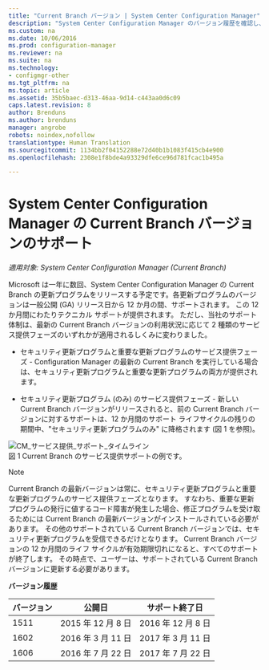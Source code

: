 ```yaml
---
title: "Current Branch バージョン | System Center Configuration Manager"
description: "System Center Configuration Manager のバージョン履歴を確認し、提供サービスのフェーズについて説明します。"
ms.custom: na
ms.date: 10/06/2016
ms.prod: configuration-manager
ms.reviewer: na
ms.suite: na
ms.technology:
- configmgr-other
ms.tgt_pltfrm: na
ms.topic: article
ms.assetid: 35b5baec-d313-46aa-9d14-c443aa0d6c09
caps.latest.revision: 8
author: Brenduns
ms.author: brenduns
manager: angrobe
robots: noindex,nofollow
translationtype: Human Translation
ms.sourcegitcommit: 1134bb2f04152288e72d40b1b1083f415cb4e900
ms.openlocfilehash: 2308e1f8bde4a93329dfe6ce96d781fcac1b495a

---
```

# <a name="support-for-system-center-configuration-manager-current-branch-versions"></a>System Center Configuration Manager の Current Branch バージョンのサポート

*適用対象: System Center Configuration Manager (Current Branch)*

Microsoft は一年に数回、System Center Configuration Manager の Current Branch の更新プログラムをリリースする予定です。各更新プログラムのバージョンは一般公開 (GA) リリース日から 12 か月の間、サポートされます。 この 12 か月間にわたりテクニカル サポートが提供されます。 ただし、当社のサポート体制は、最新の Current Branch バージョンの利用状況に応じて 2 種類のサービス提供フェーズのいずれかが適用されるしくみに変わりました。  

-   セキュリティ更新プログラムと重要な更新プログラムのサービス提供フェーズ - Configuration Manager の最新の Current Branch を実行している場合は、セキュリティ更新プログラムと重要な更新プログラムの両方が提供されます。  

-   セキュリティ更新プログラム (のみ) のサービス提供フェーズ - 新しい Current Branch バージョンがリリースされると、前の Current Branch バージョンに対するサポートは、12 か月間のサポート ライフサイクルの残りの期間中、"セキュリティ更新プログラムのみ" に降格されます (図 1 を参照)。  

 ![CM&#95;サービス提供&#95;サポート&#95;タイムライン](../../../core/servers/manage/media/CM_Servicing_support_timeline.png "CM_Servicing_support_timeline")  
図 1 Current Branch のサービス提供サポートの例です。

> [!NOTE]  
>  Current Branch の最新バージョンは常に、セキュリティ更新プログラムと重要な更新プログラムのサービス提供フェーズとなります。 すなわち、重要な更新プログラムの発行に値するコード障害が発生した場合、修正プログラムを受け取るためには Current Branch の最新バージョンがインストールされている必要があります。 その他のサポートされている Current Branch バージョンでは、セキュリティ更新プログラムを受信できるだけとなります。 Current Branch バージョンの 12 か月間のライフ サイクルが有効期限切れになると、すべてのサポートが終了します。 その時点で、ユーザーは、サポートされている Current Branch バージョンに更新する必要があります。  

 **バージョン履歴**  

|バージョン|公開日|サポート終了日|  
|-------------|-----------------------|----------------------|  
|1511|2015 年 12 月 8 日|2016 年 12 月 8 日|  
|1602|2016 年 3 月 11 日|2017 年 3 月 11 日|
|1606|2016 年 7 月 22 日|2017 年 7 月 22 日|



<!--HONumber=Nov16_HO1-->


